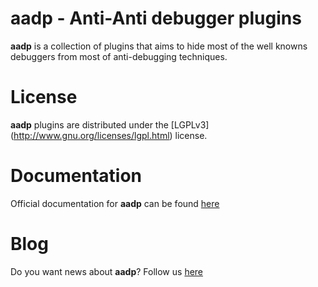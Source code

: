 aadp - Anti-Anti debugger plugins
=================================

**aadp** is a collection of plugins that aims to hide most of the well knowns debuggers from most of anti-debugging techniques. 

License
=======

**aadp** plugins are distributed under the [LGPLv3] (http://www.gnu.org/licenses/lgpl.html) license.

Documentation
=============

Official documentation for **aadp** can be found [here](http://code.google.com/p/aadp/)

Blog
====

Do you want news about **aadp**? Follow us [here](http://aadpproject.wordpress.com/)

